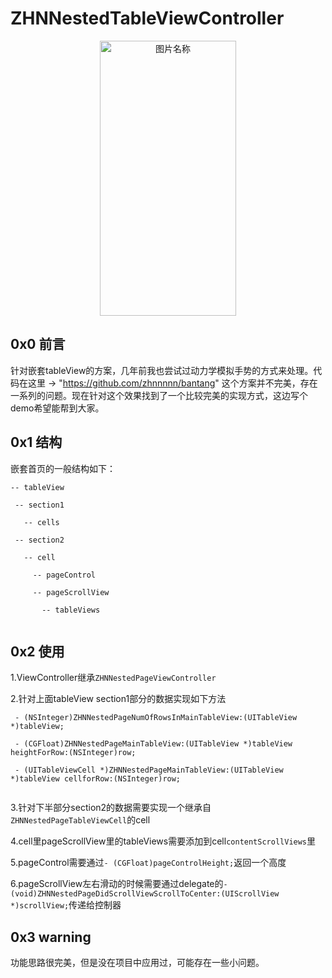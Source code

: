# ZHNNestedTableViewController
 <div  align="center">    
 <img src="https://raw.githubusercontent.com/zhnnnnn/ZHNNestedTableViewController/master/demo.gif" width = "218" height = "440" alt="图片名称" align=center />
 </div>
 
 ## 0x0 前言
 
  针对嵌套tableView的方案，几年前我也尝试过动力学模拟手势的方式来处理。代码在这里 -> "https://github.com/zhnnnnn/bantang" 这个方案并不完美，存在一系列的问题。现在针对这个效果找到了一个比较完美的实现方式，这边写个demo希望能帮到大家。
 
 ## 0x1 结构
 嵌套首页的一般结构如下：
 
 ```
 -- tableView
  
  -- section1
    
    -- cells
  
  -- section2
    
    -- cell
     
      -- pageControl
     
      -- pageScrollView
      
        -- tableViews
     
  ```
     
 ## 0x2 使用
 1.ViewController继承`ZHNNestedPageViewController`
 
 2.针对上面tableView section1部分的数据实现如下方法
 
```
 - (NSInteger)ZHNNestedPageNumOfRowsInMainTableView:(UITableView *)tableView;
 
 - (CGFloat)ZHNNestedPageMainTableView:(UITableView *)tableView heightForRow:(NSInteger)row;
   
 - (UITableViewCell *)ZHNNestedPageMainTableView:(UITableView *)tableView cellforRow:(NSInteger)row;
 
 ```

 
 3.针对下半部分section2的数据需要实现一个继承自`ZHNNestedPageTableViewCell`的cell
 
 4.cell里pageScrollView里的tableViews需要添加到cell`contentScrollViews`里
 
 5.pageControl需要通过`- (CGFloat)pageControlHeight;`返回一个高度
 
 6.pageScrollView左右滑动的时候需要通过delegate的`- (void)ZHNNestedPageDidScrollViewScrollToCenter:(UIScrollView *)scrollView;`传递给控制器
 
 ## 0x3 warning
 功能思路很完美，但是没在项目中应用过，可能存在一些小问题。
 

